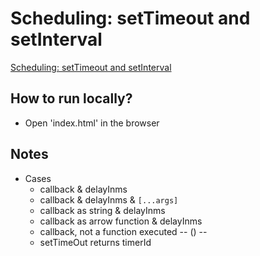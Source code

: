 # Scheduling: setTimeout and setInterval
[Scheduling: setTimeout and setInterval](https://javascript.info/settimeout-setinterval)

## How to run locally?
* Open 'index.html' in the browser

## Notes
* Cases
  * callback & delayInms
  * callback & delayInms & `[...args]`
  * callback as string & delayInms
  * callback as arrow function & delayInms
  * callback, not a function executed -- () -- 
  * setTimeOut returns timerId